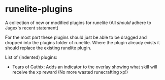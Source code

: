 # runelite-plugins
A collection of new or modified plugins for runelite (All *should* adhere to Jagex's recent statement)

For the most part these plugins should just be able to be dragged and dropped into the plugins folder of runelite.
Where the plugin already exists it should replace the existing runelite plugin.

List of (indented) plugins:

- Tears of Guthix: Adds an indicator to the overlay showing what skill will receive the xp reward (No more wasted runecrafting xp!)
